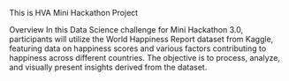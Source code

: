 This is HVA Mini Hackathon Project

Overview
In this Data Science challenge for Mini Hackathon 3.0, participants will utilize the World
Happiness Report dataset from Kaggle, featuring data on happiness scores and various factors
contributing to happiness across different countries. The objective is to process, analyze, and
visually present insights derived from the dataset.
